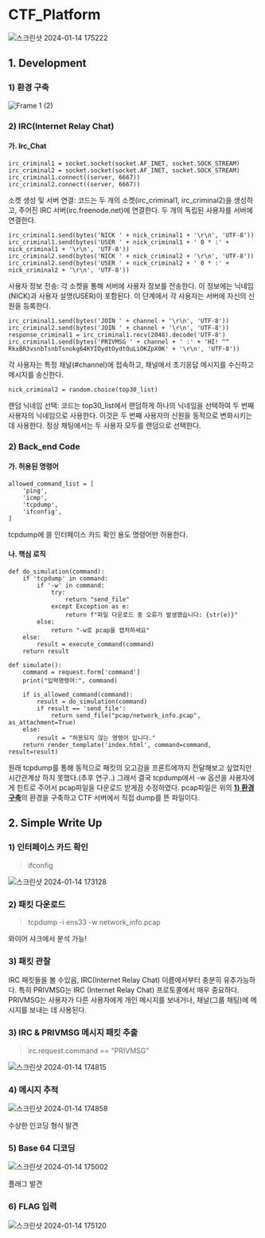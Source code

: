 # CTF_Platform
![스크린샷 2024-01-14 175222](https://github.com/S-SIRIUS/CTF_Platform/assets/109223193/b78dac7b-2af7-4a7d-aaf9-8f1efd3a866e)



## 1. Development

### 1) 환경 구축
![Frame 1 (2)](https://github.com/BoB-Dev-Top30/CTF_Platform/assets/109223193/00c6c0d6-d2aa-4552-91b4-800a6afdcfeb)




### 2) IRC(Internet Relay Chat)
#### 가. Irc_Chat
```
irc_criminal1 = socket.socket(socket.AF_INET, socket.SOCK_STREAM)
irc_criminal2 = socket.socket(socket.AF_INET, socket.SOCK_STREAM)
irc_criminal1.connect((server, 6667))
irc_criminal2.connect((server, 6667))
```
소켓 생성 및 서버 연결: 코드는 두 개의 소켓(irc_criminal1, irc_criminal2)을 생성하고, 주어진 IRC 서버(irc.freenode.net)에 연결한다. 두 개의 독립된 사용자를 서버에 연결한다.

```
irc_criminal1.send(bytes('NICK ' + nick_criminal1 + '\r\n', 'UTF-8'))
irc_criminal1.send(bytes('USER ' + nick_criminal1 + ' 0 * :' + nick_criminal1 + '\r\n', 'UTF-8'))
irc_criminal2.send(bytes('NICK ' + nick_criminal2 + '\r\n', 'UTF-8'))
irc_criminal2.send(bytes('USER ' + nick_criminal2 + ' 0 * :' + nick_criminal2 + '\r\n', 'UTF-8'))
```
사용자 정보 전송: 각 소켓을 통해 서버에 사용자 정보를 전송한다. 이 정보에는 닉네임(NICK)과 사용자 설명(USER)이 포함된다. 이 단계에서 각 사용자는 서버에 자신의 신원을 등록한다.

```
irc_criminal1.send(bytes('JOIN ' + channel + '\r\n', 'UTF-8'))
irc_criminal2.send(bytes('JOIN ' + channel + '\r\n', 'UTF-8'))
response_criminal1 = irc_criminal1.recv(2048).decode('UTF-8')
irc_criminal1.send(bytes('PRIVMSG ' + channel + ' :' + 'HI! ^^  RkxBR3vsnbTsnbTsnokg64KYIOydtOydtOuLiOKZpX0K' + '\r\n', 'UTF-8'))
```
각 사용자는 특정 채널(#channel)에 접속하고, 채널에서 초기응답 메시지를 수신하고 메시지를 송신한다.

```
nick_criminal2 = random.choice(top30_list)
```
랜덤 닉네임 선택: 코드는 top30_list에서 랜덤하게 하나의 닉네임을 선택하여 두 번째 사용자의 닉네임으로 사용한다. 이것은 두 번째 사용자의 신원을 동적으로 변화시키는 데 사용한다.
정상 채팅에서는 두 사용자 모두를 랜덤으로 선택한다.

### 2) Back_end Code
#### 가. 허용된 명령어
```
allowed_command_list = [
    'ping',
    'icmp',
    'tcpdump',
    'ifconfig',
]
```
tcpdump에 쓸 인터페이스 카드 확인 용도 명령어만 허용한다.

#### 나. 핵심 로직
```
def do_simulation(command):
    if 'tcpdump' in command:
        if '-w' in command:
            try:
                return "send_file"
            except Exception as e:
                return f"파일 다운로드 중 오류가 발생했습니다: {str(e)}"
        else:
            return "-w로 pcap을 캡처하세요"
    else:
        result = execute_command(command)
    return result

def simulate():
    command = request.form['command']
    print("입력명령어:", command)

    if is_allowed_command(command):
        result = do_simulation(command)
        if result == 'send_file':
            return send_file("pcap/network_info.pcap", as_attachment=True)
    else:
        result = "허용되지 않는 명령어 입니다."
    return render_template('index.html', command=command, result=result)

```

원래 tcpdump를 통해 동적으로 패킷의 오고감을 프론트에까지 전달해보고 싶었지만 시간관계상 하지 못했다.(추후 연구..)
그래서 결국 tcpdump에서 -w 옵션을 사용자에게 힌트로 주어서 pcap파일을 다운로드 받게끔 수정하였다.
pcap파일은 위의  <strong>[1) 환경구축](#1-환경-구축)</strong>의 환경을 구축하고 CTF 서버에서 직접 dump를 뜬 파일이다. 

## 2. Simple Write Up
### 1) 인터페이스 카드 확인
> ifconfig

![스크린샷 2024-01-14 173128](https://github.com/S-SIRIUS/CTF_Platform/assets/109223193/a6477891-2466-4ffb-8a2e-cffef995190f)


### 2) 패킷 다운로드

> tcpdump -i ens33 -w network_info.pcap

와이어 샤크에서 분석 가능!

### 3) 패킷 관찰
IRC 패킷들을 볼 수있음, IRC(Internet Relay Chat) 이름에서부터 충분히 유추가능하다.
특히 PRIVMSG는 IRC (Internet Relay Chat) 프로토콜에서 매우 중요하다.
PRIVMSG는 사용자가 다른 사용자에게 개인 메시지를 보내거나, 채널(그룹 채팅)에 메시지를 보내는 데 사용된다.

### 3) IRC  & PRIVMSG 메시지 패킷 추출
> irc.request.command == "PRIVMSG"

![스크린샷 2024-01-14 174815](https://github.com/S-SIRIUS/CTF_Platform/assets/109223193/2066a424-2a6f-48a7-aca1-6ed77a65eddd)



### 4) 메시지 추적
![스크린샷 2024-01-14 174858](https://github.com/S-SIRIUS/CTF_Platform/assets/109223193/d934b354-3c5a-4e31-bdee-e2951f34d6df)

수상한 인코딩 형식 발견

### 5) Base 64 디코딩
![스크린샷 2024-01-14 175002](https://github.com/S-SIRIUS/CTF_Platform/assets/109223193/23febc6b-a73d-4a2e-96b5-b418f4688fea)

플래그 발견

### 6) FLAG 입력
![스크린샷 2024-01-14 175120](https://github.com/S-SIRIUS/CTF_Platform/assets/109223193/c3301131-6a65-4422-a9f0-dddce6dc9f9e)


